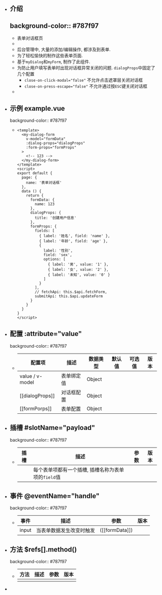 - ## 介绍
  background-color:: #787f97
	-
	- 表单对话框页
	-
	- 后台管理中, 大量的添加/编辑操作, 都涉及到表单.
	- 为了轻松愉快的制作这些表单页面.
	- 基于`myDialog`和`myForm`, 制作了此组件.
	- 为防止用户填写表单时出现对话框异常关闭的问题. `dialogProps`中固定了几个配置
		- `close-on-click-modal="false"` 不允许点击遮罩层关闭对话框
		- `close-on-press-escape="false"` 不允许通过按`ESC`键关闭对话框
	-
- ## 示例 example.vue
  background-color:: #787f97
	- ```vue
	  <template>
	    <my-dialog-form
	      v-model="formData"
	      :dialog-props="dialogProps"
	      :form-props="formProps"
	    >
	      <!-- 123 -->
	    </my-dialog-form>
	  </template>
	  <script>
	  export default {
	    page: {
	      name: '表单对话框'
	    },
	    data () {
	      return {
	        formData: {
	          name: 123
	        },
	        dialogProps: {
	          title: '创建用户信息'
	        },
	        formProps: {
	          fields: [
	            { label: '姓名', field: 'name' },
	            { label: '年龄', field: 'age' },
	            {
	              label: '性别',
	              field: 'sex',
	              options: [
	                { label: '男', value: '1' },
	                { label: '女', value: '2' },
	                { label: '未知', value: '0' }
	              ]
	            }
	          ],
	          // fetchApi: this.$api.fetchForm,
	          submitApi: this.$api.updateForm
	        }
	      }
	    }
	  }
	  </script>
	  ```
- ## 配置 :attribute="value"
  background-color:: #787f97
	- |配置项|描述|数据类型|默认值|可选值|版本|
	  |--|--|--|--|--|--|
	  |value / v-model|表单绑定值|Object||||
	  |[[dialogProps]]|对话框配置|Object||||
	  |[[formPorps]]|表单配置|Object||||
- ## 插槽 \#slotName=\"payload\"
  background-color:: #787f97
	- |插槽|描述|参数|版本|
	  |--|--|--|--|
	  ||每个表单项都有一个插槽, 插槽名称为表单项的`field`值|||
- ## 事件 @eventName="handle"
  background-color:: #787f97
	- |事件|描述|参数|版本|
	  |--|--|--|--|
	  |input|当表单数据发生改变时触发|([[formData]])||
- ## 方法 $refs[].method()
  background-color:: #787f97
	- |方法|描述|参数|版本|
	  |--|--|--|--|
	  |||||
-